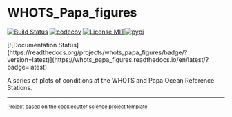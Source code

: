 WHOTS_Papa_figures
==============================
[![Build Status](https://github.com/jtomfarrar/whots_papa_figures/workflows/Tests/badge.svg)](https://github.com/jtomfarrar/whots_papa_figures/actions)
[![codecov](https://codecov.io/gh/jtomfarrar/whots_papa_figures/branch/master/graph/badge.svg)](https://codecov.io/gh/jtomfarrar/whots_papa_figures)
[![License:MIT](https://img.shields.io/badge/License-MIT-lightgray.svg?style=flt-square)](https://opensource.org/licenses/MIT)[![pypi](https://img.shields.io/pypi/v/whots_papa_figures.svg)](https://pypi.org/project/whots_papa_figures)
<!-- [![conda-forge](https://img.shields.io/conda/dn/conda-forge/whots_papa_figures?label=conda-forge)](https://anaconda.org/conda-forge/whots_papa_figures) -->[![Documentation Status](https://readthedocs.org/projects/whots_papa_figures/badge/?version=latest)](https://whots_papa_figures.readthedocs.io/en/latest/?badge=latest)


A series of plots of conditions at the WHOTS and Papa Ocean Reference Stations.

--------

<p><small>Project based on the <a target="_blank" href="https://github.com/jbusecke/cookiecutter-science-project">cookiecutter science project template</a>.</small></p>
